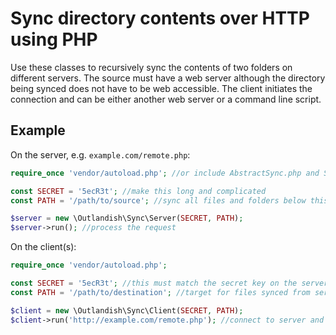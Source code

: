 Sync directory contents over HTTP using PHP
===

Use these classes to recursively sync the contents of two folders on different servers. The source must have
a web server although the directory being synced does not have to be web accessible. The client initiates the
connection and can be either another web server or a command line script.

Example
---

On the server, e.g. `example.com/remote.php`:

```php
require_once 'vendor/autoload.php'; //or include AbstractSync.php and Server.php

const SECRET = '5ecR3t'; //make this long and complicated
const PATH = '/path/to/source'; //sync all files and folders below this path

$server = new \Outlandish\Sync\Server(SECRET, PATH);
$server->run(); //process the request
```

On the client(s):

```php
require_once 'vendor/autoload.php';

const SECRET = '5ecR3t'; //this must match the secret key on the server
const PATH = '/path/to/destination'; //target for files synced from server

$client = new \Outlandish\Sync\Client(SECRET, PATH);
$client->run('http://example.com/remote.php'); //connect to server and start sync
```
